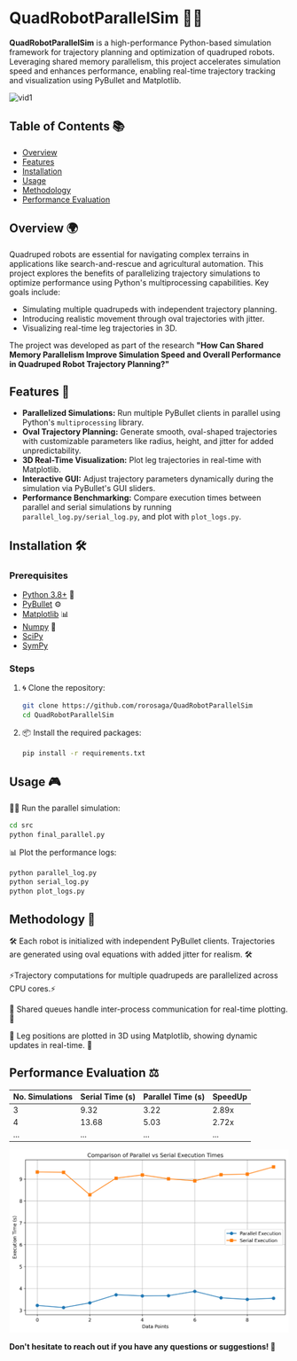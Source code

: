 # QuadRobotParallelSim 🤖🐾

**QuadRobotParallelSim** is a high-performance Python-based simulation framework for trajectory planning and optimization of quadruped robots. Leveraging shared memory parallelism, this project accelerates simulation speed and enhances performance, enabling real-time trajectory tracking and visualization using PyBullet and Matplotlib.

![vid1](/img/vid1.gif)

## Table of Contents 📚
- [Overview](#overview)
- [Features](#features)
- [Installation](#installation)
- [Usage](#usage)
- [Methodology](#methodology)
- [Performance Evaluation](#performance-evaluation)


## Overview 🌍
Quadruped robots are essential for navigating complex terrains in applications like search-and-rescue and agricultural automation. This project explores the benefits of parallelizing trajectory simulations to optimize performance using Python's multiprocessing capabilities. Key goals include:
- Simulating multiple quadrupeds with independent trajectory planning.
- Introducing realistic movement through oval trajectories with jitter.
- Visualizing real-time leg trajectories in 3D.

The project was developed as part of the research **"How Can Shared Memory Parallelism Improve Simulation Speed and Overall Performance in Quadruped Robot Trajectory Planning?"**


## Features 🚀
- **Parallelized Simulations:** Run multiple PyBullet clients in parallel using Python's `multiprocessing` library.
- **Oval Trajectory Planning:** Generate smooth, oval-shaped trajectories with customizable parameters like radius, height, and jitter for added unpredictability.
- **3D Real-Time Visualization:** Plot leg trajectories in real-time with Matplotlib.
- **Interactive GUI:** Adjust trajectory parameters dynamically during the simulation via PyBullet's GUI sliders.
- **Performance Benchmarking:** Compare execution times between parallel and serial simulations by running `parallel_log.py/serial_log.py`, and plot with `plot_logs.py`.



## Installation 🛠️
### Prerequisites
- [Python 3.8+](https://www.python.org/) 🐍
- [PyBullet](https://pypi.org/project/pybullet/) ⚙️
- [Matplotlib](https://matplotlib.org/) 📊
- [Numpy](https://numpy.org/) 🔢
- [SciPy](https://www.scipy.org/)
- [SymPy](https://www.sympy.org/)

### Steps
1. 🌀 Clone the repository:
   ```bash
   git clone https://github.com/rorosaga/QuadRobotParallelSim
   cd QuadRobotParallelSim
   ```
2. 📦 Install the required packages: 
   ```bash
   pip install -r requirements.txt
   ```

## Usage 🎮️
🏃‍♀️ Run the parallel simulation:
   ```bash
   cd src
   python final_parallel.py
   ```
📊 Plot the performance logs:
   ```bash
   python parallel_log.py
   python serial_log.py
   python plot_logs.py
   ```

## Methodology 🔬

🛠️ Each robot is initialized with independent PyBullet clients.
Trajectories are generated using oval equations with added jitter for realism. 🛠️

⚡Trajectory computations for multiple quadrupeds are parallelized across CPU cores.⚡

👀 Shared queues handle inter-process communication for real-time plotting. 👀

🎥 Leg positions are plotted in 3D using Matplotlib, showing dynamic updates in real-time. 🎥

## Performance Evaluation ⚖️


| No. Simulations | Serial Time (s) | Parallel Time (s) | SpeedUp   |
|-----------------|-----------------|-------------------|-----------|
| 3               | 9.32            | 3.22              | 2.89x     |
| 4               | 13.68           | 5.03              | 2.72x     |
| ...             | ...             | ...               | ...       |

![speedup](/img/execution_times_comparison.png)


**Don't hesitate to reach out if you have any questions or suggestions! 🦾**
